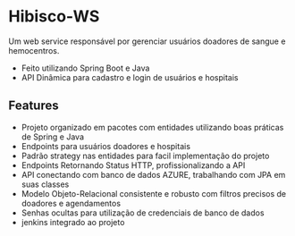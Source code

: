 # Hibisco-WS


Um web service responsável por gerenciar usuários doadores de sangue e hemocentros.

- Feito utilizando Spring Boot e Java
- API Dinâmica para cadastro e login de usuários e hospitais

## Features

- Projeto organizado em pacotes com entidades utilizando boas práticas de Spring e Java
- Endpoints para usuários doadores e hospitais
- Padrão strategy nas entidades para facil implementação do projeto
- Endpoints Retornando Status HTTP, profissionalizando a API
- API conectando com banco de dados AZURE, trabalhando com JPA em suas classes
- Modelo Objeto-Relacional consistente e robusto com filtros precisos de doadores e agendamentos
- Senhas ocultas para utilização de credenciais de banco de dados
- jenkins integrado ao projeto